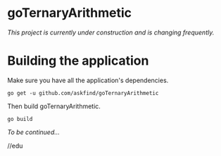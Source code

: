 goTernaryArithmetic
======

_This project is currently under construction and is changing frequently._


# Building the application

Make sure you have all the application's dependencies.

```
go get -u github.com/askfind/goTernaryArithmetic
```

Then build goTernaryArithmetic.

```
go build
```

_To be continued..._

//edu